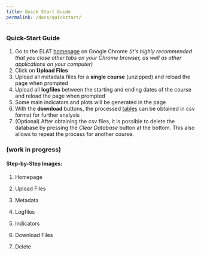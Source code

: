 ```yaml
---
title: Quick Start Guide
permalink: /docs/quickstart/
---
```


### Quick-Start Guide
1. Go to the ELAT [homepage](https://mvallet91.github.io/untitled/) on Google Chrome *(it's highly 
recommended that you close other tabs on your Chrome browser, as well as other applications on your computer)* 
2. Click on **Upload Files**
3. Upload all metadata files for a **single course** (unzipped) and reload the page when prompted
4. Upload all **logfiles** between the starting and ending dates of the course and reload the page 
when prompted
5. Some main indicators and plots will be generated in the page
6. With the **download** buttons, the processed [tables](https://github.com/AngusGLChen/DelftX-Daily-Database#database-schema) 
can be obtained in csv format for further analysis
7. (Optional) After obtaining the csv files, it is possible to delete the database by pressing the
 *Clear Database* button at the bottom. This also allows to repeat the process for another course.

### (work in progress)
#### Step-by-Step Images: 

1. Homepage

2. Upload Files

3. Metadata

4. Logfiles

5. Indicators

6. Download Files

7. Delete
